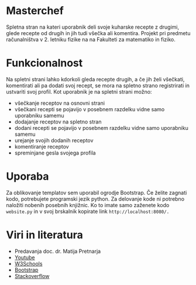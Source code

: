 # Masterchef

Spletna stran na kateri uporabnik deli svoje kuharske recepte z drugimi, glede recepte od drugih in jih tudi všečka ali komentira. Projekt pri predmetu računalništva v 2. letniku fizike na na Fakulteti za matematiko in fiziko.

<h1> Funkcionalnost </h1>
Na spletni strani lahko kdorkoli gleda recepte drugih, a če jih želi všečkati, komentirati ali pa dodati svoj recept, se mora na spletno strano registrirati in ustvariti svoj profil. Kot uporabnik je na spletni strani možno:
<br>
<ul>
    <li>všečkanje receptov na osnovni strani</li>
    <li>všečkani recepti se pojavijo v posebnem razdelku vidne samo uporabniku samemu</li>
    <li>dodajanje receptov na spletno stran</li>
    <li>dodani recepti se pojavijo v posebnem razdelku vidne samo uporabniku samemu</li>
    <li>urejanje svojih dodanih receptov</li>
    <li>komentiranje receptov</li>
    <li>spreminjane gesla svojega profila</li>
</ul>

<h1> Uporaba </h1>
Za oblikovanje templatov sem uporabil ogrodje Bootstrap. Če želite zagnati kodo, potrebujete programski jezik python. Za delovanje kode ni potrebno naložiti nobenih posebnih knjižnic. Ko to imate samo zaženete kodo <code>website.py</code> in v svoj brskalnik kopirate link <code>http://localhost:8080/.</code>

<h1> Viri in literatura </h1>
<ul>
    <li>Predavanja doc. dr. Matija Pretnarja</li>
    <li><a href="https://www.youtube.com">Youtube</a></li>
    <li><a href="https://www.w3schools.com">W3Schools</a></li>
    <li><a href="https://getbootstrap.com/docs/5.0/getting-started/introduction/">Bootstrap</a></li>
    <li><a href="https://stackoverflow.com/">Stackoverflow</a></li>

</ul>




